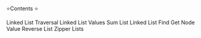 
⭐️Contents ⭐️

Linked List Traversal
Linked List Values 
Sum List 
Linked List Find 
Get Node Value 
Reverse List 
Zipper Lists